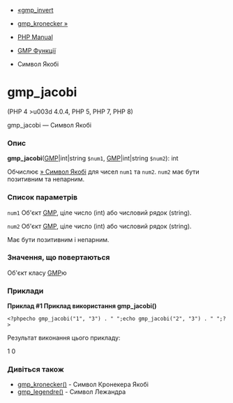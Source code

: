 - [«gmp_invert](function.gmp-invert.md)
- [gmp_kronecker »](function.gmp-kronecker.md)

- [PHP Manual](index.md)
- [GMP Функції](ref.gmp.md)
- Символ Якобі

# gmp_jacobi

(PHP 4 \>u003d 4.0.4, PHP 5, PHP 7, PHP 8)

gmp_jacobi — Символ Якобі

### Опис

**gmp_jacobi**([GMP](class.gmp.md)\|int\|string `$num1`,
[GMP](class.gmp.md)\|int\|string `$num2`): int

Обчислює [» Символ
Якобі](http://primes.utm.edu/glossary/page.php?sortu003dJacobiSymbol) для
чисел `num1` та `num2`. `num2` має бути позитивним та непарним.

### Список параметрів

`num1`
Об'єкт [GMP](class.gmp.md), ціле число (int) або числовий рядок
(string).

`num2`
Об'єкт [GMP](class.gmp.md), ціле число (int) або числовий рядок
(string).

Має бути позитивним і непарним.

### Значення, що повертаються

Об'єкт класу [GMP](class.gmp.md)ю

### Приклади

**Приклад #1 Приклад використання **gmp_jacobi()****

`<?phpecho gmp_jacobi("1", "3") . "
";echo gmp_jacobi("2", "3") . "
";?> `

Результат виконання цього прикладу:

1
    0

### Дивіться також

- [gmp_kronecker()](function.gmp-kronecker.md) - Символ Кронекера
Якобі
- [gmp_legendre()](function.gmp-legendre.md) - Символ Лежандра
